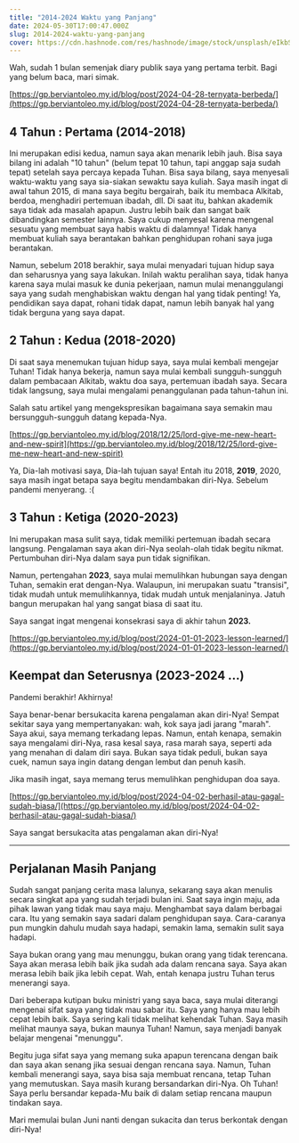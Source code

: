 ```yaml
---
title: "2014-2024 Waktu yang Panjang"
date: 2024-05-30T17:00:47.000Z
slug: 2014-2024-waktu-yang-panjang
cover: https://cdn.hashnode.com/res/hashnode/image/stock/unsplash/eIkbSc3SDtI/upload/fe9defbeb5471f993e6062417427ab9a.jpeg
---
```


Wah, sudah 1 bulan semenjak diary publik saya yang pertama terbit. Bagi yang belum baca, mari simak.

[https://gp.berviantoleo.my.id/blog/post/2024-04-28-ternyata-berbeda/](https://gp.berviantoleo.my.id/blog/post/2024-04-28-ternyata-berbeda/)

## 4 Tahun : Pertama (2014-2018)

Ini merupakan edisi kedua, namun saya akan menarik lebih jauh. Bisa saya bilang ini adalah "10 tahun" (belum tepat 10 tahun, tapi anggap saja sudah tepat) setelah saya percaya kepada Tuhan. Bisa saya bilang, saya menyesali waktu-waktu yang saya sia-siakan sewaktu saya kuliah. Saya masih ingat di awal tahun 2015, di mana saya begitu bergairah, baik itu membaca Alkitab, berdoa, menghadiri pertemuan ibadah, dll. Di saat itu, bahkan akademik saya tidak ada masalah apapun. Justru lebih baik dan sangat baik dibandingkan semester lainnya. Saya cukup menyesal karena mengenal sesuatu yang membuat saya habis waktu di dalamnya! Tidak hanya membuat kuliah saya berantakan bahkan penghidupan rohani saya juga berantakan.

Namun, sebelum 2018 berakhir, saya mulai menyadari tujuan hidup saya dan seharusnya yang saya lakukan. Inilah waktu peralihan saya, tidak hanya karena saya mulai masuk ke dunia pekerjaan, namun mulai menanggulangi saya yang sudah menghabiskan waktu dengan hal yang tidak penting! Ya, pendidikan saya dapat, rohani tidak dapat, namun lebih banyak hal yang tidak berguna yang saya dapat.

## 2 Tahun : Kedua (2018-2020)

Di saat saya menemukan tujuan hidup saya, saya mulai kembali mengejar Tuhan! Tidak hanya bekerja, namun saya mulai kembali sungguh-sungguh dalam pembacaan Alkitab, waktu doa saya, pertemuan ibadah saya. Secara tidak langsung, saya mulai mengalami penanggulanan pada tahun-tahun ini.

Salah satu artikel yang mengekspresikan bagaimana saya semakin mau bersungguh-sungguh datang kepada-Nya.

[https://gp.berviantoleo.my.id/blog/2018/12/25/lord-give-me-new-heart-and-new-spirit](https://gp.berviantoleo.my.id/blog/2018/12/25/lord-give-me-new-heart-and-new-spirit)

Ya, Dia-lah motivasi saya, Dia-lah tujuan saya! Entah itu 2018, **2019**, 2020, saya masih ingat betapa saya begitu mendambakan diri-Nya. Sebelum pandemi menyerang. :(

## 3 Tahun : Ketiga (2020-2023)

Ini merupakan masa sulit saya, tidak memiliki pertemuan ibadah secara langsung. Pengalaman saya akan diri-Nya seolah-olah tidak begitu nikmat. Pertumbuhan diri-Nya dalam saya pun tidak signifikan.

Namun, pertengahan **2023**, saya mulai memulihkan hubungan saya dengan Tuhan, semakin erat dengan-Nya. Walaupun, ini merupakan suatu "transisi", tidak mudah untuk memulihkannya, tidak mudah untuk menjalaninya. Jatuh bangun merupakan hal yang sangat biasa di saat itu.

Saya sangat ingat mengenai konsekrasi saya di akhir tahun **2023.**

[https://gp.berviantoleo.my.id/blog/post/2024-01-01-2023-lesson-learned/](https://gp.berviantoleo.my.id/blog/post/2024-01-01-2023-lesson-learned/)

## Keempat dan Seterusnya (2023-2024 ...)

Pandemi berakhir! Akhirnya!

Saya benar-benar bersukacita karena pengalaman akan diri-Nya! Sempat sekitar saya yang mempertanyakan: wah, kok saya jadi jarang "marah". Saya akui, saya memang terkadang lepas. Namun, entah kenapa, semakin saya mengalami diri-Nya, rasa kesal saya, rasa marah saya, seperti ada yang menahan di dalam diri saya. Bukan saya tidak peduli, bukan saya cuek, namun saya ingin datang dengan lembut dan penuh kasih.

Jika masih ingat, saya memang terus memulihkan penghidupan doa saya.

[https://gp.berviantoleo.my.id/blog/post/2024-04-02-berhasil-atau-gagal-sudah-biasa/](https://gp.berviantoleo.my.id/blog/post/2024-04-02-berhasil-atau-gagal-sudah-biasa/)

Saya sangat bersukacita atas pengalaman akan diri-Nya!

---

## Perjalanan Masih Panjang

Sudah sangat panjang cerita masa lalunya, sekarang saya akan menulis secara singkat apa yang sudah terjadi bulan ini. Saat saya ingin maju, ada pihak lawan yang tidak mau saya maju. Menghambat saya dalam berbagai cara. Itu yang semakin saya sadari dalam penghidupan saya. Cara-caranya pun mungkin dahulu mudah saya hadapi, semakin lama, semakin sulit saya hadapi.

Saya bukan orang yang mau menunggu, bukan orang yang tidak terencana. Saya akan merasa lebih baik jika sudah ada dalam rencana saya. Saya akan merasa lebih baik jika lebih cepat. Wah, entah kenapa justru Tuhan terus menerangi saya.

Dari beberapa kutipan buku ministri yang saya baca, saya mulai diterangi mengenai sifat saya yang tidak mau sabar itu. Saya yang hanya mau lebih cepat lebih baik. Saya sering kali tidak melihat kehendak Tuhan. Saya masih melihat maunya saya, bukan maunya Tuhan! Namun, saya menjadi banyak belajar mengenai "menunggu".

Begitu juga sifat saya yang memang suka apapun terencana dengan baik dan saya akan senang jika sesuai dengan rencana saya. Namun, Tuhan kembali menerangi saya, saya bisa saja membuat rencana, tetap Tuhan yang memutuskan. Saya masih kurang bersandarkan diri-Nya. Oh Tuhan! Saya perlu bersandar kepada-Mu baik di dalam setiap rencana maupun tindakan saya.

Mari memulai bulan Juni nanti dengan sukacita dan terus berkontak dengan diri-Nya!